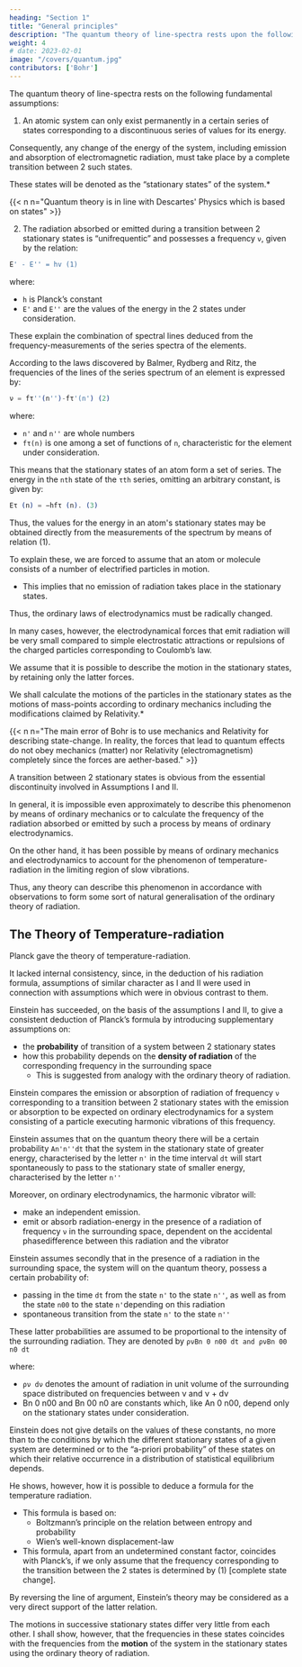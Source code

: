```yaml
---
heading: "Section 1"
title: "General principles"
description: "The quantum theory of line-spectra rests upon the following fundamental assumptions"
weight: 4
# date: 2023-02-01
image: "/covers/quantum.jpg"
contributors: ['Bohr']
---
```




The quantum theory of line-spectra rests on the following fundamental assumptions:

1. An atomic system can only exist permanently in a certain series of states corresponding to a discontinuous series of values for its energy.

Consequently, any change of the energy of the system, including emission and absorption of electromagnetic radiation, must take place by a complete transition between 2 such states.

These states will be denoted as the “stationary states” of the system.*

{{< n n="Quantum theory is in line with Descartes' Physics which is based on states" >}}


2. The radiation absorbed or emitted during a transition between 2 stationary states is “unifrequentic” and possesses a frequency `ν`, given by the relation: 

```elixir
E' - E'' = hv (1)
```

where:
- `h` is Planck’s constant
- `E'` and `E''` are the values of the energy in the 2 states under consideration.

<!-- As pointed out by the writer in the papers referred to in the introduction,  -->

These explain the combination of spectral lines deduced from the frequency-measurements of the series spectra of the elements. 

According to the laws discovered by Balmer, Rydberg and Ritz, the frequencies of the lines of the series spectrum of an element is expressed by:

```elixir
ν = fτ''(n'')-fτ'(n') (2)
```

where:
- `n'` and `n''` are whole numbers
- `fτ(n)` is one among a set of functions of `n`, characteristic for the element under consideration. 

This means that the stationary states of an atom form a set of series. The energy in the `nth` state of the `τth` series, omitting an arbitrary constant, is given by:

```elixir
Eτ (n) = −hfτ (n). (3)
``` 

Thus, the values for the energy in an atom's stationary states may be obtained directly from the measurements of the spectrum by means of relation (1). 

<!-- To obtain a theoretical connection between these values and the experimental evidence about the constitution of the atom obtained from other sources, it is necessary to introduce further assumptions about the laws which govern the stationary states of a given atomic system and the transitions between these states.

Froom vast experimental evidence,  -->

To explain these, we are forced to assume that an atom or molecule consists of a number of electrified particles in motion.
- This implies that no emission of radiation takes place in the stationary states.

Thus, the ordinary laws of electrodynamics must be radically changed. 

In many cases, however, the electrodynamical forces that emit radiation will be very small compared to simple electrostatic attractions or repulsions of the charged particles corresponding to Coulomb’s law.

We assume that it is possible to describe the motion in the stationary states, by retaining only the latter forces. 

We shall calculate the motions of the particles in the stationary states as the motions of mass-points according to ordinary mechanics including the modifications claimed by Relativity.*


{{< n n="The main error of Bohr is to use mechanics and Relativity for describing state-change. In reality, the forces that lead to quantum effects do not obey mechanics (matter) nor Relativity (electromagnetism) completely since the forces are aether-based." >}}


<!-- We shall later in the discussion of the special applications come back to the question of the degree of approximation which may be obtained in this way.  -->

A transition between 2 stationary states is obvious from the essential discontinuity involved in Assumptions I and II.

In general, it is impossible even approximately to describe this phenomenon by means of ordinary mechanics or to calculate the frequency of the radiation absorbed or emitted by such a process by means of ordinary electrodynamics.

On the other hand, it has been possible by means of ordinary mechanics and electrodynamics to account for the phenomenon of temperature-radiation in the limiting region of slow vibrations.

Thus, any theory can describe this phenomenon in accordance with observations to form some sort of natural generalisation of the ordinary theory of radiation. 


## The Theory of Temperature-radiation

Planck gave the theory of temperature-radiation. 

It lacked internal consistency, since, in the deduction of his radiation formula, assumptions of similar character as I and II were used in connection with assumptions which were in obvious contrast to them.

Einstein has succeeded, on the basis of the assumptions I and II, to give a consistent deduction of Planck’s formula by introducing supplementary assumptions on:
- the **probability** of transition of a system between 2 stationary states
- how this probability depends on the **density of radiation** of the corresponding frequency in the surrounding space
  - This is suggested from analogy with the ordinary theory of radiation.

Einstein compares the emission or absorption of radiation of frequency `ν` corresponding to a transition between 2 stationary states with the emission or absorption to be expected on ordinary electrodynamics for a system consisting of a particle executing harmonic vibrations of this frequency. 

<!-- In analogy with the fact that on the latter theory such a system will without external excitation emit a radiation of frequency `ν`,  -->

Einstein assumes that on the quantum theory there will be a certain probability `An'n''dt` that the system in the stationary state of greater energy, characterised by the letter `n'` in the time interval `dt` will start spontaneously to pass to the stationary state of smaller energy, characterised by the letter `n''`

Moreover, on ordinary electrodynamics, the harmonic vibrator will:
- make an independent emission. 
- emit or absorb radiation-energy in the presence of a radiation of frequency `ν` in the surrounding space, dependent on the accidental phasedifference between this radiation and the vibrator

Einstein assumes secondly that in the presence of a radiation in the surrounding space, the system will on the quantum theory, possess a certain probability of:
- passing in the time `dt` from the state `n'` to the state `n''`, as well as from the state `n00` to the state `n'`depending on this radiation
- spontaneous transition from the state `n'` to the state `n''` 


These latter probabilities are assumed to be proportional to the intensity of the surrounding radiation. They are denoted by `ρνBn 0 n00 dt and ρνBn 00 n0 dt`

where:
- `ρν dν` denotes the amount of radiation in unit volume of the surrounding space distributed on frequencies between ν and ν + dν
- Bn  0 n00 and Bn 00 n0 are constants which, like An 0 n00, depend only on the stationary states under consideration. 

Einstein does not give details on the values of these constants, no more than to the conditions by which the different stationary states of a given system are determined or to the “a-priori probability” of these states on which their relative occurrence in a distribution of statistical equilibrium depends.

He shows, however, how it is possible to deduce a formula for the temperature radiation.
- This formula is based on:
  - Boltzmann’s principle on the relation between entropy and probability
  - Wien’s well-known displacement-law
- This formula, apart from an undetermined constant factor, coincides with Planck’s, if we only assume that the frequency corresponding to the transition between the 2 states is determined by (1) [complete state change]. 

By reversing the line of argument, Einstein’s theory may be considered as a very direct support of the latter relation.

<!-- In the following discussion of the application of the quantum theory to determine the line-spectrum of a given system, it will, just as in the theory of temperature-radiation, not be necessary to introduce detailed assumptions as to the mechanism of transition between two stationary states.  -->


<!-- the conditions that determine the energy in the stationary states are of such a type that the frequencies calculated by (1), in the limit where  -->

The motions in successive stationary states differ very little from each other. I shall show, however, that the frequencies in these states coincides  with the frequencies from the **motion** of the system in the stationary states using the ordinary theory of radiation.

